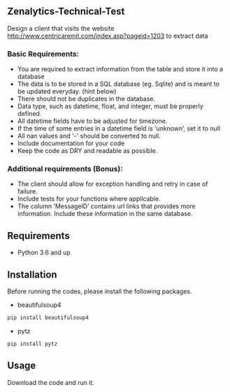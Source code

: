 ## Zenalytics-Technical-Test
Design a client that visits the website http://www.centricaremit.com/index.asp?pageid=1203 to extract data

### Basic Requirements:
* You are required to extract information from the table and store it into a database
* The data is to be stored in a SQL database (eg. Sqlite) and is meant to be updated everyday. (hint below)
* There should not be duplicates in the database.
* Data type, such as datetime, float, and integer, must be properly defined.
* All datetime fields have to be adjusted for timezone.
* If the time of some entries in a datetime field is ‘unknown’, set it to null
* All nan values and '-' should be converted to null.
* Include documentation for your code
* Keep the code as DRY and readable as possible.

### Additional requirements (Bonus):
* The client should allow for exception handling and retry in case of failure.
* Include tests for your functions where applicable.
* The column ‘MessageID’ contains url links that provides more information. Include these information in the same database.

## Requirements
* Python 3.6 and up

## Installation
Before running the codes, please install the following packages.
* beautifulsoup4
```python
pip install beautifulsoup4
```
* pytz
```python
pip install pytz
```

## Usage
Download the code and run it. 

